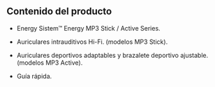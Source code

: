 ## Contenido del producto


* Energy Sistem™ Energy MP3 Stick / Active Series.

* Auriculares intrauditivos Hi-Fi. (modelos MP3 Stick).

* Auriculares deportivos adaptables y brazalete deportivo ajustable. (modelos MP3 Active).

* Guía rápida.
